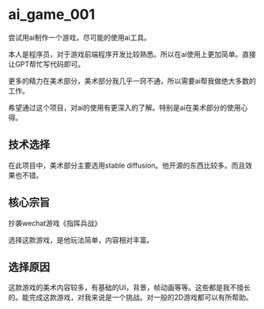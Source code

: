 # ai_game_001
尝试用ai制作一个游戏，尽可能的使用ai工具。

本人是程序员，对于游戏前端程序开发比较熟悉。所以在ai使用上更加简单。直接让GPT帮忙写代码即可。

更多的精力在美术部分，美术部分我几乎一窍不通，所以需要ai帮我做绝大多数的工作。

希望通过这个项目，对ai的使用有更深入的了解。特别是ai在美术部分的使用心得。

## 技术选择
在此项目中，美术部分主要选用stable diffusion。他开源的东西比较多。而且效果也不错。

## 核心宗旨

抄袭wechat游戏《指挥兵战》

选择这款游戏，是他玩法简单，内容相对丰富。

## 选择原因

这款游戏的美术内容较多，有基础的UI，背景，帧动画等等。这些都是我不擅长的。能完成这款游戏，对我来说是一个挑战。对一般的2D游戏都可以有所帮助。